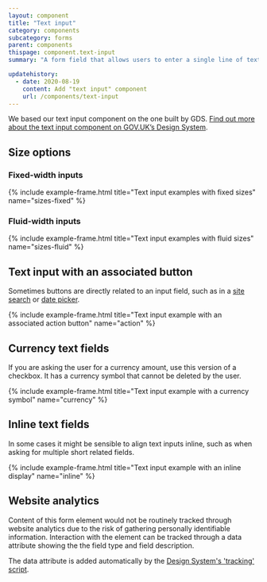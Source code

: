 ```yaml
---
layout: component
title: "Text input"
category: components
subcategory: forms
parent: components
thispage: component.text-input
summary: "A form field that allows users to enter a single line of text."

updatehistory:
  - date: 2020-08-19
    content: Add "text input" component
    url: /components/text-input
---
```


We based our text input component on the one built by GDS. [Find out more about the text input component on GOV.UK’s Design System](https://design-system.service.gov.uk/components/text-input/).




## Size options

### Fixed-width inputs
{% include example-frame.html title="Text input examples with fixed sizes" name="sizes-fixed" %}

### Fluid-width inputs
{% include example-frame.html title="Text input examples with fluid sizes" name="sizes-fluid" %}




## Text input with an associated button

Sometimes buttons are directly related to an input field, such as in a [site search](/components/site-search/) or [date picker](/components/date-picker/).

{% include example-frame.html title="Text input example with an associated action button" name="action" %}




## Currency text fields

If you are asking the user for a currency amount, use this version of a checkbox. It has a currency symbol that cannot be deleted by the user.

{% include example-frame.html title="Text input example with a currency symbol" name="currency" %}




## Inline text fields

In some cases it might be sensible to align text inputs inline, such as when asking for multiple short related fields.

{% include example-frame.html title="Text input example with an inline display" name="inline" %}




## Website analytics

Content of this form element would not be routinely tracked through website analytics due to the risk of gathering personally identifiable information. Interaction with the element can be tracked through a data attribute showing the the field type and field description.

The data attribute is added automatically by the [Design System's 'tracking' script](/guidance/tracking/#text-input).
